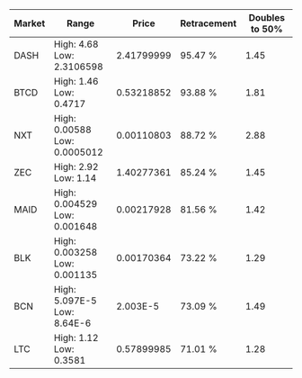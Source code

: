 | Market | Range | Price| Retracement | Doubles to 50% |
| --- | --- | --- | --- | --- |
| DASH | High: 4.68<br />Low: 2.3106598 | 2.41799999 | 95.47 % | 1.45 |
| BTCD | High: 1.46<br />Low: 0.4717 | 0.53218852 | 93.88 % | 1.81 |
| NXT | High: 0.00588<br />Low: 0.0005012 | 0.00110803 | 88.72 % | 2.88 |
| ZEC | High: 2.92<br />Low: 1.14 | 1.40277361 | 85.24 % | 1.45 |
| MAID | High: 0.004529<br />Low: 0.001648 | 0.00217928 | 81.56 % | 1.42 |
| BLK | High: 0.003258<br />Low: 0.001135 | 0.00170364 | 73.22 % | 1.29 |
| BCN | High: 5.097E-5<br />Low: 8.64E-6 | 2.003E-5 | 73.09 % | 1.49 |
| LTC | High: 1.12<br />Low: 0.3581 | 0.57899985 | 71.01 % | 1.28 |
